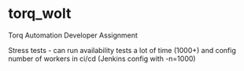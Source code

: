 # torq_wolt
Torq Automation Developer Assignment


Stress tests -  can run availability tests a lot of time (1000+) and config 
number of workers in ci/cd (Jenkins config with -n=1000)